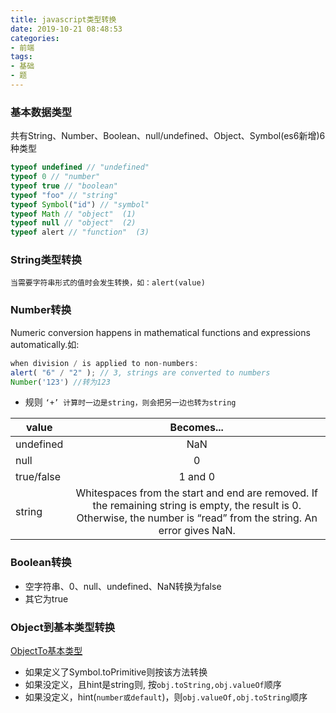 ```yaml
---
title: javascript类型转换
date: 2019-10-21 08:48:53
categories:
- 前端
tags:
- 基础
- 题
---
```


### 基本数据类型
共有String、Number、Boolean、null/undefined、Object、Symbol(es6新增)6种类型
```javascript
typeof undefined // "undefined"
typeof 0 // "number"
typeof true // "boolean"
typeof "foo" // "string"
typeof Symbol("id") // "symbol"
typeof Math // "object"  (1)
typeof null // "object"  (2)
typeof alert // "function"  (3)
```
<!-- more -->
### String类型转换
    当需要字符串形式的值时会发生转换，如：alert(value)

### Number转换
Numeric conversion happens in mathematical functions and expressions automatically.如:
```javascript
when division / is applied to non-numbers:
alert( "6" / "2" ); // 3, strings are converted to numbers
Number('123') //转为123
```
+ 规则
 `‘+’ 计算时一边是string，则会把另一边也转为string`

value|Becomes...
---|:---:
undefined|NaN
null|0
true/false| 1 and 0
string|Whitespaces from the start and end are removed. If the remaining string is empty, the result is 0. Otherwise, the number is “read” from the string. An error gives NaN.
### Boolean转换
+ 空字符串、0、null、undefined、NaN转换为false
+ 其它为true

### Object到基本类型转换
[ObjectTo基本类型](https://javascript.info/object-toprimitive)
+ 如果定义了Symbol.toPrimitive则按该方法转换
+ 如果没定义，且hint是string则, 按`obj.toString,obj.valueOf`顺序
+ 如果没定义，hint(`number或default`)，则`obj.valueOf,obj.toString`顺序